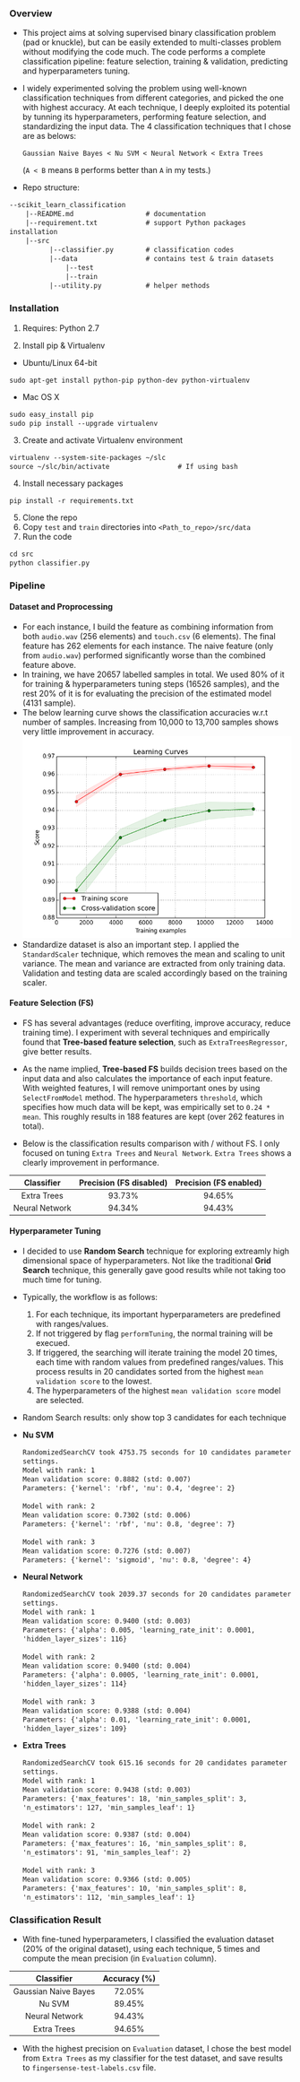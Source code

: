 ### Overview
  * This project aims at solving supervised binary classification problem (pad or knuckle), but can be easily extended to multi-classes problem without modifying the code much. The code performs a complete classification pipeline: feature selection, training & validation, predicting and hyperparameters tuning.
    
  * I widely experimented solving the problem using well-known classification techniques from different categories, and picked the one with highest accuracy. At each technique, I deeply exploited its potential by tunning its hyperparameters, performing feature selection, and standardizing the input data. The 4 classification techniques that I chose are as belows:
    ```
    Gaussian Naive Bayes < Nu SVM < Neural Network < Extra Trees
    ```
    (`A < B` means `B` performs better than `A` in my tests.)

  * Repo structure:
  ```
  --scikit_learn_classification
      |--README.md                  # documentation
      |--requirement.txt            # support Python packages installation
      |--src
            |--classifier.py        # classification codes
            |--data                 # contains test & train datasets
                |--test
                |--train
            |--utility.py           # helper methods
  ```

### Installation
1. Requires: Python 2.7

2. Install pip & Virtualenv
  * Ubuntu/Linux 64-bit
  ```
  sudo apt-get install python-pip python-dev python-virtualenv
  ```
  * Mac OS X
  ```
sudo easy_install pip
sudo pip install --upgrade virtualenv
  ```
3. Create and activate Virtualenv environment

  ```
virtualenv --system-site-packages ~/slc
source ~/slc/bin/activate                 # If using bash
  ```
4. Install necessary packages

  ```
pip install -r requirements.txt
  ```
5. Clone the repo
5. Copy `test` and `train` directories into `<Path_to_repo>/src/data`
5. Run the code

  ```
  cd src
  python classifier.py
  ```

### Pipeline

#### Dataset and Proprocessing

 * For each instance, I build the feature as combining information from both `audio.wav` (256 elements) and `touch.csv` (6 elements). The final feature has 262 elements for each instance. The naive feature (only from `audio.wav`) performed significantly worse than the combined feature above.
 * In training, we have 20657 labelled samples in total. We used 80% of it for training & hyperparameters tuning steps (16526 samples), and the rest 20% of it is for evaluating the precision of the estimated model (4131 sample).
 * The below learning curve shows the classification accuracies w.r.t number of samples. Increasing from 10,000 to 13,700 samples shows very little improvement in accuracy.
  ![Matching result](./learning_curve.png)
 * Standardize dataset is also an important step. I applied the `StandardScaler` technique, which removes the mean and scaling to unit variance. The mean and variance are extracted from only training data. Validation and testing data are scaled accordingly based on the training scaler.

#### Feature Selection (FS)

 * FS has several advantages (reduce overfiting, improve accuracy, reduce training time). I experiment with several techniques and empirically found that **Tree-based feature selection**, such as `ExtraTreesRegressor`, give better results.
 
 * As the name implied, **Tree-based FS** builds decision trees based on the input data and also calculates the importance of each input feature. With weighted features, I will remove unimportant ones by using `SelectFromModel` method. The hyperparameters  `threshold`, which specifies how much data will be kept, was empirically set to `0.24 * mean`. This roughly results in 188 features are kept (over 262 features in total).
 
 * Below is the classification results comparison with / without FS. I only focused on tuning `Extra Trees` and `Neural Network`. `Extra Trees` shows a clearly improvement in performance.

 |Classifier|Precision (FS disabled)| Precision (FS enabled)|
 |:-:|:-:|:-:|
 |Extra Trees|93.73%|94.65%|
 |Neural Network|94.34%|94.43%|

#### Hyperparameter Tuning
 * I decided to use **Random Search** technique for exploring extreamly high dimensional space of hyperparameters. Not like the traditional **Grid Search** technique, this generally gave good results while not taking too much time for tuning.
 
 * Typically, the workflow is as follows:
    1. For each technique, its important hyperparameters are predefined with ranges/values.
    1. If not triggered by flag `performTuning`, the normal training will be execued.
    1. If triggered, the searching will iterate training the model 20 times, each time with random values from predefined ranges/values. This process results in 20 candidates sorted from the highest `mean validation score` to the lowest.
    4. The hyperparameters of the highest `mean validation score` model are selected.
    
 * Random Search results: only show top 3 candidates for each technique
  - **Nu SVM**
  
    ```
    RandomizedSearchCV took 4753.75 seconds for 10 candidates parameter settings.
    Model with rank: 1
    Mean validation score: 0.8882 (std: 0.007)
    Parameters: {'kernel': 'rbf', 'nu': 0.4, 'degree': 2}

    Model with rank: 2
    Mean validation score: 0.7302 (std: 0.006)
    Parameters: {'kernel': 'rbf', 'nu': 0.8, 'degree': 7}

    Model with rank: 3
    Mean validation score: 0.7276 (std: 0.007)
    Parameters: {'kernel': 'sigmoid', 'nu': 0.8, 'degree': 4}
    ```
  
  - **Neural Network**
  
    ```
    RandomizedSearchCV took 2039.37 seconds for 20 candidates parameter settings.
    Model with rank: 1
    Mean validation score: 0.9400 (std: 0.003)
    Parameters: {'alpha': 0.005, 'learning_rate_init': 0.0001, 'hidden_layer_sizes': 116}

    Model with rank: 2
    Mean validation score: 0.9400 (std: 0.004)
    Parameters: {'alpha': 0.0005, 'learning_rate_init': 0.0001, 'hidden_layer_sizes': 114}

    Model with rank: 3
    Mean validation score: 0.9388 (std: 0.004)
    Parameters: {'alpha': 0.01, 'learning_rate_init': 0.0001, 'hidden_layer_sizes': 109}
    ```
  - **Extra Trees**
  
    ```
    RandomizedSearchCV took 615.16 seconds for 20 candidates parameter settings.
    Model with rank: 1
    Mean validation score: 0.9438 (std: 0.003)
    Parameters: {'max_features': 18, 'min_samples_split': 3, 'n_estimators': 127, 'min_samples_leaf': 1}

    Model with rank: 2
    Mean validation score: 0.9387 (std: 0.004)
    Parameters: {'max_features': 16, 'min_samples_split': 8, 'n_estimators': 91, 'min_samples_leaf': 2}

    Model with rank: 3
    Mean validation score: 0.9366 (std: 0.005)
    Parameters: {'max_features': 10, 'min_samples_split': 8, 'n_estimators': 112, 'min_samples_leaf': 1}
    ```

### Classification Result

 * With fine-tuned hyperparameters, I classified the evaluation dataset (20% of the original dataset), using each technique, 5 times and compute the mean precision (in `Evaluation` column).

 |Classifier|Accuracy (%)|
 |:-:|:-:|
 |Gaussian Naive Bayes|72.05%|
 |Nu SVM|89.45%|
 |Neural Network|94.43%|
 |Extra Trees|94.65%|

 * With the highest precision on `Evaluation` dataset, I chose the best model from `Extra Trees` as my classifier for the test dataset, and save results to `fingersense-test-labels.csv` file.
